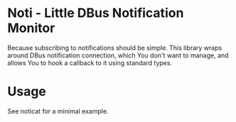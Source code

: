 # Noti - Little DBus Notification Monitor

Because subscribing to notifications should be simple. This library wraps around DBus notification
connection, which You don't want to manage, and allows You to hook a callback to it using standard
types.

# Usage

See noticat for a minimal example.
